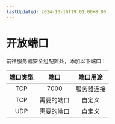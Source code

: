 ```yaml
---
lastUpdated: 2024-10-16T19:01:00+8:00
---
```


# 开放端口

前往服务器安全组配置处，添加以下端口：

| 端口类型 |    端口    |  端口用途  |
| :------: | :--------: | :--------: |
|   TCP    |    7000    | 服务器连接 |
|   TCP    | 需要的端口 |   自定义   |
|   UDP    | 需要的端口 |   自定义   |